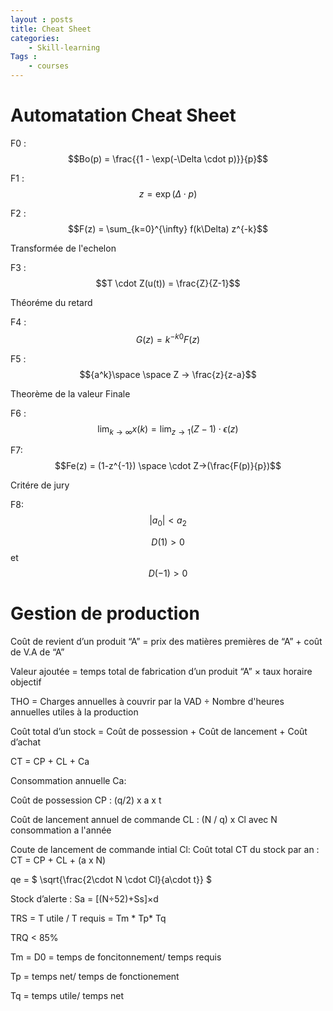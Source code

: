 ```yaml
---
layout : posts
title: Cheat Sheet
categories: 
    - Skill-learning
Tags :
    - courses
---
```

 # Automatation Cheat Sheet

F0 : $$Bo(p) = \frac{{1 - \exp(-\Delta \cdot p)}}{p}$$

F1 : $$z = \exp(\Delta \cdot p)$$

F2 : $$F(z) = \sum_{k=0}^{\infty} f(k\Delta) z^{-k}$$

Transformée de l'echelon

F3 : $$T \cdot Z(u(t)) = \frac{Z}{Z-1}$$

Théoréme du retard 

F4 : $$G(z) = k^{-k0}F(z)$$

F5 : $${a^k}\space \space Z -> \frac{z}{z-a}$$

Theorème de la valeur Finale

F6 : $$\lim_{{k \to \infty}} x(k) = \lim_{{z\to 1}}(Z-1) \cdot \epsilon(z)$$

F7: $$Fe(z) = (1-z^{-1}) \space \cdot  Z->(\frac{F(p)}{p})$$

Critére de jury

F8:
$$\left| a_0 \right| < a_2$$

$$D(1)> 0$$ et $$D(-1)>0$$


# Gestion de production

Coût de revient d’un produit “A” = prix des matières premières de “A” + coût de V.A de “A”

Valeur ajoutée = temps total de fabrication d’un produit “A” × taux horaire objectif

THO = Charges annuelles à couvrir par la VAD ÷ Nombre d'heures annuelles utiles à la production





Coût total d’un stock = Coût de possession + Coût de lancement + Coût d’achat 

CT = CP + CL + Ca


Consommation annuelle Ca:

Coût de possession CP :  (q/2) x a x t

Coût de lancement annuel de commande CL : (N / q) x Cl avec N consommation a l'année

Coute de lancement de commande intial Cl:
Coût total CT du stock par an : CT = CP + CL + (a x N)


qe = $ \sqrt{\frac{2\cdot N \cdot Cl}{a\cdot t}} $





Stock d’alerte : Sa = [(N÷52)+Ss]×d


TRS = T utile / T requis = Tm * Tp* Tq

TRQ < 85%

Tm = D0 = temps de foncitonnement/ temps requis

Tp = temps net/ temps de fonctionement

Tq = temps utile/ temps net


<script src="https://polyfill.io/v3/polyfill.min.js?features=es6"></script>
<script id="MathJax-script" async src="https://cdn.jsdelivr.net/npm/mathjax@3/es5/tex-mml-chtml.js"></script>

